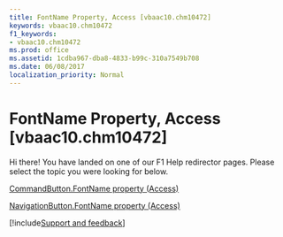 ```yaml
---
title: FontName Property, Access [vbaac10.chm10472]
keywords: vbaac10.chm10472
f1_keywords:
- vbaac10.chm10472
ms.prod: office
ms.assetid: 1cdba967-dba8-4833-b99c-310a7549b708
ms.date: 06/08/2017
localization_priority: Normal
---
```



# FontName Property, Access [vbaac10.chm10472]

Hi there! You have landed on one of our F1 Help redirector pages. Please select the topic you were looking for below.

[CommandButton.FontName property (Access)](https://msdn.microsoft.com/library/0e1099d3-92fb-a077-9148-e2f64305faee%28Office.15%29.aspx)

[NavigationButton.FontName property (Access)](https://msdn.microsoft.com/library/52fe8d6b-9631-76b3-f210-e3b98c405549%28Office.15%29.aspx)

[!include[Support and feedback](~/includes/feedback-boilerplate.md)]
